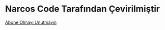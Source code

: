# Narcos Code Tarafından Çevirilmiştir


[Abone Olmayı Unutmayın](https://www.youtube.com/channel/UCD9s0x7OrF3XPmmV7AlBrhA)